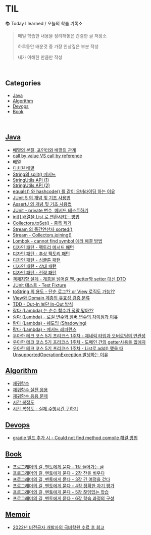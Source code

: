 # TIL
:books: Today I learned / 오늘의 학습 기록소

> 매일 학습한 내용을 정리해놓은 간결한 글 저장소
>
> 하루동안 배운것 중 가장 인상깊은 부분 작성
>
> 내가 이해한 만큼만 작성


<br/>

## Categories

* [Java](#java)
* [Algorithm](#algorithm)
* [Devops](#devops)
* [Book](#book)


<br/>

## [Java](https://bit.ly/3xVeBnM)
- [배열의 본질, 포인터와 배열의 관계](https://bit.ly/3xRqg6O)
- [call by value VS call by reference](https://bit.ly/3xUzAHl)
- [배열](https://bit.ly/3QwgDSv)
- [다차원 배열](https://bit.ly/3yfc4Vx)
- [String의 split() 메서드](https://bit.ly/3Ol5i5n)
- [StringUtils API (1)](https://bit.ly/3cskksO)
- [StringUtils API (2)](https://bit.ly/3cAdFgj)
- [equals() 와 hashcode() 를 같이 오버라이딩 하는 이유](https://bit.ly/3b7xnQ6)
- [JUnit 5 의 개념 및 기초 사용법](https://bit.ly/3blX9jH)
- [AssertJ 의 개념 및 기초 사용법](https://bit.ly/3vyh8m5)
- [JUnit - private 변수, 메서드 테스트하기](https://bit.ly/3SmX4gc)
- [int[] 배열을 List 로 변환시키는 방법](https://bit.ly/3OZUREs)
- [Collectors.toSet() - 중복 제거](https://bit.ly/3ddJfAR)
- [Stream 의 중간연산자 sorted()](https://bit.ly/3JEI1ug)
- [Stream - Collectors.joining()](https://bit.ly/3bNARHR)
- [Lombok - cannot find symbol 에러 해결 방법](https://bit.ly/3AjsYU1)
- [디자인 패턴 - 팩토리 메서드 패턴](https://bit.ly/3cyR5oC)
- [디자인 패턴 - 추상 팩토리 패턴](https://bit.ly/3THRNkc)
- [디자인 패턴 - 싱글톤 패턴](https://bit.ly/3KS2lJf)
- [디자인 패턴 - 상태 패턴](https://bit.ly/3qqYJEG)
- [디자인 패턴 - 전략 패턴](https://bit.ly/3BsyK5d)
- [객체지향 설계 - 계층을 넘어갈 땐, getter와 setter 대신 DTO](https://bit.ly/3fTzwRw)
- [JUnit 테스트 - Test Fixture](https://bit.ly/3T6CsbQ)
- [toString 의 용도 - 단순 로그?? or View 로직도 가능??](https://bit.ly/3CSe4Fo)
- [View와 Domain 계층의 유효성 검증 분류](https://bit.ly/3CCLUNg)
- [TDD - Out-In 보단 In-Out 방식](https://bit.ly/3Tv3CJt)
- [람다 (Lambda) 는 순수 함수가 정말 맞아??](https://bit.ly/3SpZYzM)
- [람다 (Lambda) - 로컬 변수와 멤버 변수의 차이점과 이유](https://bit.ly/3TJJvr6)
- [람다 (Lambda) - 쉐도잉 (Shadowing)](https://bit.ly/3DmrwBH)
- [람다 (Lambda) - 메서드 레퍼런스](https://bit.ly/3f30sOs)
- [우아한 테크 코스 5기 프리코스 1주차 - 제네릭 타입과 오버로딩의 연관성](https://bit.ly/3Dd6uUS)
- [우아한 테크 코스 5기 프리코스 1주차 - 도메인 간의 getter사용을 없애자](https://bit.ly/3DKNHSa)
- [우아한 테크 코스 5기 프리코스 1주차 - List로 add() 했을 때 UnsupportedOperationException 발생하는 이유](https://bit.ly/3zvypyi)

## [Algorithm](https://bit.ly/3NodNwd)
- [재귀함수](https://bit.ly/3yameqc)
- [재귀함수 실전 응용](https://bit.ly/3brS3SR)
- [재귀함수 응용 문제](https://bit.ly/3OxxAKU)
- [시간 복잡도](https://bit.ly/3AvzFCB)
- [시간 복잡도 - 실제 수행시간 구하기](https://bit.ly/3PQZVLZ)

## [Devops](https://bit.ly/3cPeSjV)
- [gradle 빌드 추가 시 - Could not find method compile 해결 방법](https://bit.ly/3Q2X6Io)

## [Book](https://bit.ly/3QKpQoW)
- [프로그래머의 길, 멘토에게 묻다 - 1장 들어가는 글](https://bit.ly/3RQ1I60)
- [프로그래머의 길, 멘토에게 묻다 - 2장 잔을 비우다](https://bit.ly/3QMZAdJ)
- [프로그래머의 길, 멘토에게 묻다 - 3장 긴 여정을 걷다](https://bit.ly/3Sa4IcQ)
- [프로그래머의 길, 멘토에게 묻다 - 4장 정확한 자기 평가](https://bit.ly/eq2e21e)
- [프로그래머의 길, 멘토에게 묻다 - 5장 끊임없는 학습](https://bit.ly/3SwfFFZ)
- [프로그래머의 길, 멘토에게 묻다 - 6장 학습 과정의 구성](https://bit.ly/3Cbkuy3)

## [Memoir](https://bit.ly/3Dw2RJN)
- [2022년 비전공자 개발자의 국비학원 수료 후 회고](https://bit.ly/3Dw2RJN)